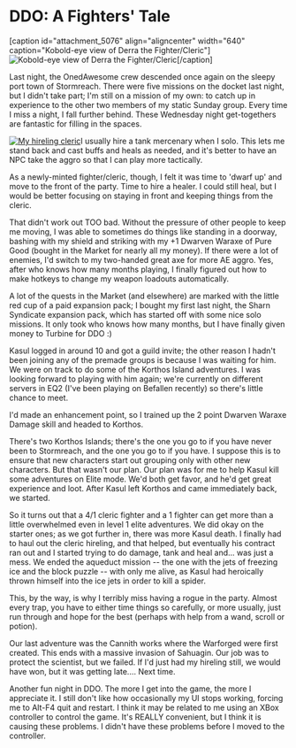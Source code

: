 # DDO: A Fighters' Tale

[caption id="attachment\_5076" align="aligncenter" width="640" caption="Kobold-eye view of Derra the Fighter/Cleric"]![](http://westkarana.com/wp-content/uploads/2010/04/dndclient-2010-04-25-22-18-24-57.jpg "Kobold-eye view of Derra the Fighter/Cleric")[/caption]

Last night, the OnedAwesome crew descended once again on the sleepy port town of Stormreach. There were five missions on the docket last night, but I didn't take part; I'm still on a mission of my own: to catch up in experience to the other two members of my static Sunday group. Every time I miss a night, I fall further behind. These Wednesday night get-togethers are fantastic for filling in the spaces.

[![](http://westkarana.com/wp-content/uploads/2010/04/dndclient-2010-04-28-20-44-26-88-225x225.jpg "My hireling cleric")](http://westkarana.com/wp-content/uploads/2010/04/dndclient-2010-04-28-20-44-26-88.jpg)I usually hire a tank mercenary when I solo. This lets me stand back and cast buffs and heals as needed, and it's better to have an NPC take the aggro so that I can play more tactically.

As a newly-minted fighter/cleric, though, I felt it was time to 'dwarf up' and move to the front of the party. Time to hire a healer. I could still heal, but I would be better focusing on staying in front and keeping things from the cleric.

That didn't work out TOO bad. Without the pressure of other people to keep me moving, I was able to sometimes do things like standing in a doorway, bashing with my shield and striking with my +1 Dwarven Waraxe of Pure Good (bought in the Market for nearly all my money). If there were a lot of enemies, I'd switch to my two-handed great axe for more AE aggro. Yes, after who knows how many months playing, I finally figured out how to make hotkeys to change my weapon loadouts automatically.

A lot of the quests in the Market (and elsewhere) are marked with the little red cup of a paid expansion pack; I bought my first last night, the Sharn Syndicate expansion pack, which has started off with some nice solo missions. It only took who knows how many months, but I have finally given money to Turbine for DDO :)

Kasul logged in around 10 and got a guild invite; the other reason I hadn't been joining any of the premade groups is because I was waiting for him. We were on track to do some of the Korthos Island adventures. I was looking forward to playing with him again; we're currently on different servers in EQ2 (I've been playing on Befallen recently) so there's little chance to meet.

I'd made an enhancement point, so I trained up the 2 point Dwarven Waraxe Damage skill and headed to Korthos.

There's two Korthos Islands; there's the one you go to if you have never been to Stormreach, and the one you go to if you have. I suppose this is to ensure that new characters start out grouping only with other new characters. But that wasn't our plan. Our plan was for me to help Kasul kill some adventures on Elite mode. We'd both get favor, and he'd get great experience and loot. After Kasul left Korthos and came immediately back, we started.

So it turns out that a 4/1 cleric fighter and a 1 fighter can get more than a little overwhelmed even in level 1 elite adventures. We did okay on the starter ones; as we got further in, there was more Kasul death. I finally had to haul out the cleric hireling, and that helped, but eventually his contract ran out and I started trying to do damage, tank and heal and... was just a mess. We ended the aqueduct mission -- the one with the jets of freezing ice and the block puzzle -- with only me alive, as Kasul had heroically thrown himself into the ice jets in order to kill a spider.

This, by the way, is why I terribly miss having a rogue in the party. Almost every trap, you have to either time things so carefully, or more usually, just run through and hope for the best (perhaps with help from a wand, scroll or potion).

Our last adventure was the Cannith works where the Warforged were first created. This ends with a massive invasion of Sahuagin. Our job was to protect the scientist, but we failed. If I'd just had my hireling still, we would have won, but it was getting late.... Next time.

Another fun night in DDO. The more I get into the game, the more I appreciate it. I still don't like how occasionally my UI stops working, forcing me to Alt-F4 quit and restart. I think it may be related to me using an XBox controller to control the game. It's REALLY convenient, but I think it is causing these problems. I didn't have these problems before I moved to the controller.


